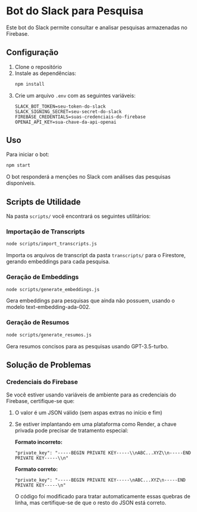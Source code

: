 # Bot do Slack para Pesquisa

Este bot do Slack permite consultar e analisar pesquisas armazenadas no Firebase.

## Configuração

1. Clone o repositório
2. Instale as dependências:
   ```bash
   npm install
   ```
3. Crie um arquivo `.env` com as seguintes variáveis:
   ```
   SLACK_BOT_TOKEN=seu-token-do-slack
   SLACK_SIGNING_SECRET=seu-secret-do-slack
   FIREBASE_CREDENTIALS=suas-credenciais-do-firebase
   OPENAI_API_KEY=sua-chave-da-api-openai
   ```

## Uso

Para iniciar o bot:

```bash
npm start
```

O bot responderá a menções no Slack com análises das pesquisas disponíveis.

## Scripts de Utilidade

Na pasta `scripts/` você encontrará os seguintes utilitários:

### Importação de Transcripts

```bash
node scripts/import_transcripts.js
```

Importa os arquivos de transcript da pasta `transcripts/` para o Firestore, gerando embeddings para cada pesquisa.

### Geração de Embeddings

```bash
node scripts/generate_embeddings.js
```

Gera embeddings para pesquisas que ainda não possuem, usando o modelo text-embedding-ada-002.

### Geração de Resumos

```bash
node scripts/generate_resumos.js
```

Gera resumos concisos para as pesquisas usando GPT-3.5-turbo.

## Solução de Problemas

### Credenciais do Firebase

Se você estiver usando variáveis de ambiente para as credenciais do Firebase, certifique-se que:

1. O valor é um JSON válido (sem aspas extras no início e fim)
2. Se estiver implantando em uma plataforma como Render, a chave privada pode precisar de tratamento especial:

   **Formato incorreto:**

   ```
   "private_key": "-----BEGIN PRIVATE KEY-----\\nABC...XYZ\\n-----END PRIVATE KEY-----\\n"
   ```

   **Formato correto:**

   ```
   "private_key": "-----BEGIN PRIVATE KEY-----\nABC...XYZ\n-----END PRIVATE KEY-----\n"
   ```

   O código foi modificado para tratar automaticamente essas quebras de linha, mas certifique-se de que o resto do JSON está correto.
